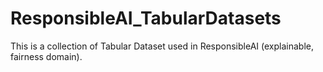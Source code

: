 # ResponsibleAI_TabularDatasets
This is a collection of Tabular Dataset used in ResponsibleAI (explainable, fairness domain).
